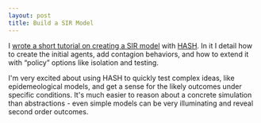 ```yaml
---
layout: post
title: Build a SIR Model
---
```


I [wrote a short tutorial on creating a SIR model](https://hackernoon.com/how-to-build-a-sir-model-in-20-minutes-se1m3ypg) with [HASH](https://hash.ai). In it I detail how to create the initial agents, add contagion behaviors, and how to extend it with “policy” options like isolation and testing.

I'm very excited about using HASH to quickly test complex ideas, like epidemeological models, and get a sense for the likely outcomes under specific conditions. It's much easier to reason about a concrete simulation than abstractions - even simple models can be very illuminating and reveal second order outcomes.






